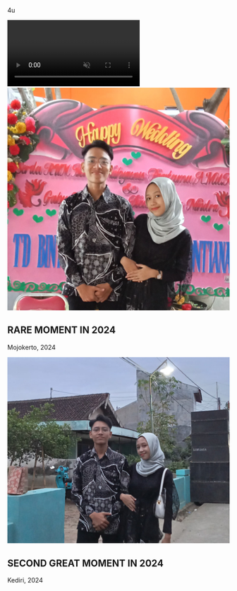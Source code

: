 4u
<!DOCTYPE html>
<html lang="en">
<head>
    <meta charset="UTF-8"/>
    <meta http-equiv="X-UA-Compatible" content="IE=edge"/>
    <meta name="viewport" content="width=device-width, initial-scale=1.0"/>
    <title>gabut aja</title>
    <link rel="stylesheet" href="gabut.css"/>
  </head>
  <body>
    <!--bg vid-->
    <video autoplay muted loop id="true">
        <source src="lv_7255852539856309505_20240608215600.mp4" type="video/mp4">
      </video>
      <!--bg vid-->
      <!--card-->
      <div class="card-group">
        <div class="card">
    <div class="row row-cols-1 row-cols-md-3 g-4">
        <div class="col">
          <div class="card h-100">
      <div class="image-box">
        <img src="mas bim 2.jpg">
      </div>
      <div class="content">
        <h2>RARE MOMENT IN 2024</h2>
        <p>Mojokerto, 2024</p>
        </div>
        </div>
      </div>
     </div>  
         </div>
        </div>
    <!--card-->
        <div class="card">
        <div class="col">
            <div class="card h-100">
        <div class="image-box">
            <img src="bu herla 2.jpg">
        </div>
        <div class="content">
            <h2>SECOND GREAT MOMENT IN 2024</h2>
            <p>Kediri, 2024</p>
        </div>
    </div>
    </div>
    </div>
</body>
</html>
